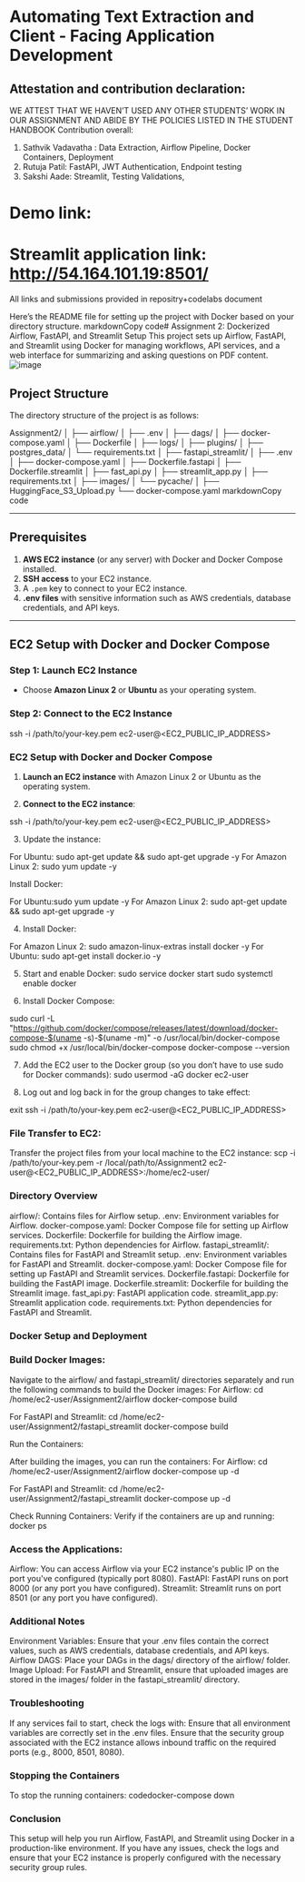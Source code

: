 # Automating Text Extraction and Client - Facing Application Development

## Attestation and contribution declaration:
WE ATTEST THAT WE HAVEN’T USED ANY OTHER STUDENTS’ WORK IN OUR
ASSIGNMENT AND ABIDE BY THE POLICIES LISTED IN THE STUDENT HANDBOOK
Contribution overall:
1. Sathvik Vadavatha : Data Extraction, Airflow Pipeline, Docker Containers, Deployment
2. Rutuja Patil: FastAPI, JWT Authentication, Endpoint testing
3. Sakshi Aade: Streamlit, Testing Validations, 

# Demo link:
# Streamlit application link: http://54.164.101.19:8501/

All links and submissions provided in repositry+codelabs document

Here’s the README file for setting up the project with Docker based on your directory structure.
markdownCopy code# Assignment 2: Dockerized Airflow, FastAPI, and Streamlit Setup
This project sets up Airflow, FastAPI, and Streamlit using Docker for managing workflows, API services, and a web interface for summarizing and asking questions on PDF content. 
![image](https://github.com/user-attachments/assets/c78b24d8-a971-4190-983d-579727b009f4)


## Project Structure
The directory structure of the project is as follows:
 
Assignment2/ │ ├── airflow/ │ ├── .env │ ├── dags/ │ ├── docker-compose.yaml │ ├── Dockerfile │ ├── logs/ │ ├── plugins/ │ ├── postgres_data/ │ └── requirements.txt │ ├── fastapi_streamlit/ │ ├── .env │ ├── docker-compose.yaml │ ├── Dockerfile.fastapi │ ├── Dockerfile.streamlit │ ├── fast_api.py │ ├── streamlit_app.py │ ├── requirements.txt │ ├── images/ │ └── pycache/ │ ├── HuggingFace_S3_Upload.py └── docker-compose.yaml
markdownCopy code

---

## Prerequisites
1. **AWS EC2 instance** (or any server) with Docker and Docker Compose installed.
2. **SSH access** to your EC2 instance.
3. A `.pem` key to connect to your EC2 instance.
4. **.env files** with sensitive information such as AWS credentials, database credentials, and API keys.

---

## EC2 Setup with Docker and Docker Compose

### Step 1: Launch EC2 Instance
- Choose **Amazon Linux 2** or **Ubuntu** as your operating system.

### Step 2: Connect to the EC2 Instance

ssh -i /path/to/your-key.pem ec2-user@<EC2_PUBLIC_IP_ADDRESS>
### EC2 Setup with Docker and Docker Compose

1. **Launch an EC2 instance** with Amazon Linux 2 or Ubuntu as the operating system.
 
 2. **Connect to the EC2 instance**:
   
ssh -i /path/to/your-key.pem ec2-user@<EC2_PUBLIC_IP_ADDRESS>
 
3. Update the instance:
 
For Ubuntu: sudo apt-get update && sudo apt-get upgrade -y
For Amazon Linux 2: sudo yum update -y


Install Docker: 

For Ubuntu:sudo yum update -y
For Amazon Linux 2: sudo apt-get update && sudo apt-get upgrade -y

4. Install Docker:
   
For Amazon Linux 2: sudo amazon-linux-extras install docker -y
For Ubuntu:  sudo apt-get install docker.io -y


5. Start and enable Docker: sudo service docker start
sudo systemctl enable docker

6. Install Docker Compose:

sudo curl -L "https://github.com/docker/compose/releases/latest/download/docker-compose-$(uname -s)-$(uname -m)" -o /usr/local/bin/docker-compose
sudo chmod +x /usr/local/bin/docker-compose
docker-compose --version


7. Add the EC2 user to the Docker group (so you don’t have to use sudo for Docker commands):
   sudo usermod -aG docker ec2-user

 
8. Log out and log back in for the group changes to take effect:

exit
ssh -i /path/to/your-key.pem ec2-user@<EC2_PUBLIC_IP_ADDRESS>


### File Transfer to EC2:


Transfer the project files from your local machine to the EC2 instance:
scp -i /path/to/your-key.pem -r /local/path/to/Assignment2 ec2-user@<EC2_PUBLIC_IP_ADDRESS>:/home/ec2-user/


### Directory Overview


airflow/: Contains files for Airflow setup.
.env: Environment variables for Airflow.
docker-compose.yaml: Docker Compose file for setting up Airflow services.
Dockerfile: Dockerfile for building the Airflow image.
requirements.txt: Python dependencies for Airflow.
fastapi_streamlit/: Contains files for FastAPI and Streamlit setup.
.env: Environment variables for FastAPI and Streamlit.
docker-compose.yaml: Docker Compose file for setting up FastAPI and Streamlit services.
Dockerfile.fastapi: Dockerfile for building the FastAPI image.
Dockerfile.streamlit: Dockerfile for building the Streamlit image.
fast_api.py: FastAPI application code.
streamlit_app.py: Streamlit application code.
requirements.txt: Python dependencies for FastAPI and Streamlit.


### Docker Setup and Deployment
### Build Docker Images:

Navigate to the airflow/ and fastapi_streamlit/ directories separately and run the following commands to build the Docker images:
For Airflow:
cd /home/ec2-user/Assignment2/airflow
docker-compose build

 
For FastAPI and Streamlit:
cd /home/ec2-user/Assignment2/fastapi_streamlit
docker-compose build


Run the Containers:

After building the images, you can run the containers:
For Airflow:
cd /home/ec2-user/Assignment2/airflow
docker-compose up -d

 
For FastAPI and Streamlit:
cd /home/ec2-user/Assignment2/fastapi_streamlit
docker-compose up -d


Check Running Containers:
Verify if the containers are up and running:
docker ps

### Access the Applications:
Airflow: You can access Airflow via your EC2 instance's public IP on the port you've configured (typically port 8080).
FastAPI: FastAPI runs on port 8000 (or any port you have configured).
Streamlit: Streamlit runs on port 8501 (or any port you have configured).


### Additional Notes
Environment Variables: Ensure that your .env files contain the correct values, such as AWS credentials, database credentials, and API keys.
Airflow DAGS: Place your DAGs in the dags/ directory of the airflow/ folder.
Image Upload: For FastAPI and Streamlit, ensure that uploaded images are stored in the images/ folder in the fastapi_streamlit/ directory.


### Troubleshooting
If any services fail to start, check the logs with:
Ensure that all environment variables are correctly set in the .env files.
Ensure that the security group associated with the EC2 instance allows inbound traffic on the required ports (e.g., 8000, 8501, 8080).


### Stopping the Containers
To stop the running containers:
codedocker-compose down


### Conclusion
This setup will help you run Airflow, FastAPI, and Streamlit using Docker in a production-like environment. If you have any issues, check the logs and ensure that your EC2 instance is properly configured with the necessary security group rules.

 
 
